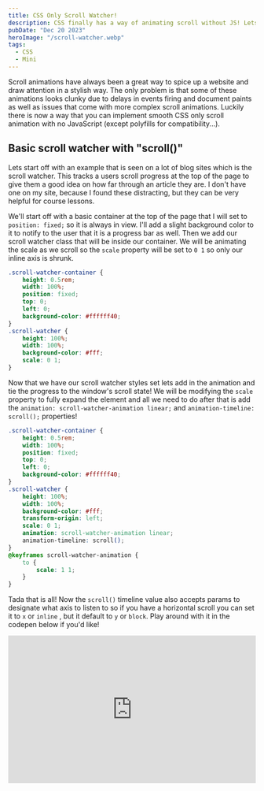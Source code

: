 ```yaml
---
title: CSS Only Scroll Watcher!
description: CSS finally has a way of animating scroll without JS! Lets go over how to use it and some use cases for it.
pubDate: "Dec 20 2023"
heroImage: "/scroll-watcher.webp"
tags:
  - CSS
  - Mini
---
```


Scroll animations have always been a great way to spice up a website and draw attention in a stylish way. The only problem is that some of these animations looks clunky due to delays in events firing and document paints as well as issues that come with more complex scroll animations. Luckily there is now a way that you can implement smooth CSS only scroll animation with no JavaScript (except polyfills for compatibility...).

## Basic scroll watcher with "scroll()"

Lets start off with an example that is seen on a lot of blog sites which is the scroll watcher. This tracks a users scroll progress at the top of the page to give them a good idea on how far through an article they are. I don't have one on my site, because I found these distracting, but they can be very helpful for course lessons.

We'll start off with a basic container at the top of the page that I will set to `position: fixed;` so it is always in view. I'll add a slight background color to it to notify to the user that it is a progress bar as well. Then we add our scroll watcher class that will be inside our container. We will be animating the scale as we scroll so the `scale` property will be set to `0 1` so only our inline axis is shrunk.

```css
.scroll-watcher-container {
	height: 0.5rem;
	width: 100%;
	position: fixed;
	top: 0;
	left: 0;
	background-color: #ffffff40;
}
.scroll-watcher {
	height: 100%;
	width: 100%;
	background-color: #fff;
	scale: 0 1;
}
```

Now that we have our scroll watcher styles set lets add in the animation and tie the progress to the window's scroll state! We will be modifying the `scale` property to fully expand the element and all we need to do after that is add the `animation: scroll-watcher-animation linear;` and `animation-timeline: scroll();` properties!

```css
.scroll-watcher-container {
	height: 0.5rem;
	width: 100%;
	position: fixed;
	top: 0;
	left: 0;
	background-color: #ffffff40;
}
.scroll-watcher {
	height: 100%;
	width: 100%;
	background-color: #fff;
	transform-origin: left;
	scale: 0 1;
	animation: scroll-watcher-animation linear;
	animation-timeline: scroll();
}
@keyframes scroll-watcher-animation {
	to {
		scale: 1 1;
	}
}
```

Tada that is all! Now the `scroll()` timeline value also accepts params to designate what axis to listen to so if you have a horizontal scroll you can set it to `x` or `inline` , but it default to `y` or `block`. Play around with it in the codepen below if you'd like!

<iframe height="300" style="width: 100%;" scrolling="no" title="Untitled" src="https://codepen.io/o2dependent/embed/jOJmdxr?default-tab=css%2Cresult&editable=true" frameborder="no" loading="lazy" allowtransparency="true" allowfullscreen="true">
  See the Pen <a href="https://codepen.io/o2dependent/pen/jOJmdxr">
  Untitled</a> by Ethan Olsen (<a href="https://codepen.io/o2dependent">@o2dependent</a>)
  on <a href="https://codepen.io">CodePen</a>.
</iframe>
